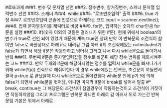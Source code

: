 #로또과제
###1. 변수 및 문자열 선언
###2. 정수변수, 참거짓변수, 스캐너 문자열 입력변수 선언
###3. 스캐너
###4. while
###5. "로또번호입력" 출력
###6. true 가정
###7. 로또번호입력 콘솔에 인풋으로 하게하는 코드 input = scanner.nextline();
###8. 입력 문자열길이를 캐릭터로 바꿈
###9. for문, 입력하는 숫자의 char만큼 for문을 실행
###10. if((숫자 이외의 것들은 걸러내기 위한 if문), 현재 위에서 boolean의 변수가 true로 선언 되어 있었기 때문에 계속 true인 상태 만약 이 반복문의 조건식이 참이면 false로 바뀐상태로 아래 if로 내려감 그럼 아래 if의 조건식에있는 notincluded가 false가 되면서 해당 if문은 작동안하고 넘어감 그러고 나서 다시 whlie문으로 돌아가서 반복
###11. 두번째 if문은 문자열입력값을 정수로 바꾼뒤 해당 정수 범위를 제외시켜주는 코드
###12. 만약 두개의 if문에 해당하지않는 정수를 입력시 while문을 빠져나가기위해 while(!(p)) 런식으로 해줘야한다 이 경우 while에있는 반복문, 조건문이 쭉돌면서 결국 p=true 로 끝났을때 다시 while문으로 돌아왔을때 while문 안에 p가 !에 의해 false가 되면서 while문을 벗어남, 아니면 마지막 if문에 break를 넣어서 탈출 
#* break, continue는 그 해당문의 조건식이 참일경우에 작동하는것이고 조건식이 거짓이면 작동하지않음 그리고 프로그램은 반복문 아니면 아래로 감 아래서 위로 가는건 반복문임 기본은 위에서 아래로